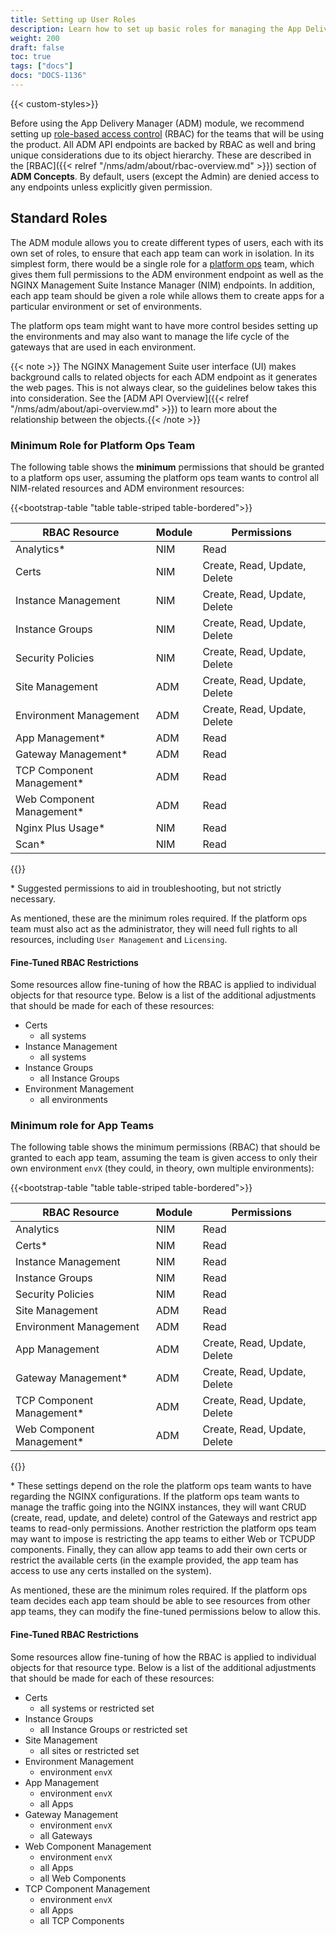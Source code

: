 ```yaml
---
title: Setting up User Roles
description: Learn how to set up basic roles for managing the App Delivery Manager module.
weight: 200
draft: false
toc: true
tags: ["docs"]
docs: "DOCS-1136"
---
```


{{< custom-styles>}}

Before using the App Delivery Manager (ADM) module, we recommend setting up [role-based access control](https://docs.nginx.com/nginx-management-suite/admin-guides/access-control/set-up-rbac) (RBAC) for the teams that will be using the product. All ADM API endpoints are backed by RBAC as well and bring unique considerations due to its object hierarchy. These are described in the [RBAC]({{< relref "/nms/adm/about/rbac-overview.md" >}}) section of **ADM Concepts**. By default, users (except the Admin) are denied access to any endpoints unless explicitly given permission.

## Standard Roles

The ADM module allows you to create different types of users, each with its own set of roles, to ensure that each app team can work in isolation. In its simplest form, there would be a single role for a [platform ops](https://www.nginx.com/resources/glossary/what-is-platform-ops/) team, which gives them full permissions to the ADM environment endpoint as well as the NGINX Management Suite Instance Manager (NIM) endpoints. In addition, each app team should be given a role while allows them to create apps for a particular environment or set of environments.

The platform ops team might want to have more control besides setting up the environments and may also want to manage the life cycle of the gateways that are used in each environment.

{{< note >}}
The NGINX Management Suite user interface (UI) makes background calls to related objects for each ADM endpoint as it generates the web pages. This is not always clear, so the guidelines below takes this into consideration. See the [ADM API Overview]({{< relref "/nms/adm/about/api-overview.md" >}}) to learn more about the relationship between the objects.{{< /note >}}

### Minimum Role for Platform Ops Team

The following table shows the **minimum** permissions that should be granted to a platform ops user, assuming the platform ops team wants to control all NIM-related resources and ADM environment resources:

{{<bootstrap-table "table table-striped table-bordered">}}


| RBAC Resource             | Module | Permissions                  |
| ------------------------- | ------ | ---------------------------- |
| Analytics*                | NIM    | Read                         |
| Certs                     | NIM    | Create, Read, Update, Delete |
| Instance Management       | NIM    | Create, Read, Update, Delete |
| Instance Groups           | NIM    | Create, Read, Update, Delete |
| Security Policies         | NIM    | Create, Read, Update, Delete |
| Site Management           | ADM    | Create, Read, Update, Delete |
| Environment Management    | ADM    | Create, Read, Update, Delete |
| App Management*           | ADM    | Read                         |
| Gateway Management*       | ADM    | Read                         |
| TCP Component Management* | ADM    | Read                         |
| Web Component Management* | ADM    | Read                         |
| Nginx Plus Usage*         | NIM    | Read                         |
| Scan*                     | NIM    | Read                         |
{{</bootstrap-table>}}

\* Suggested permissions to aid in troubleshooting, but not strictly necessary.

As mentioned, these are the minimum roles required. If the platform ops team must also act as the administrator, they will need full rights to all resources, including `User Management` and `Licensing`.

#### Fine-Tuned RBAC Restrictions

Some resources allow fine-tuning of how the RBAC is applied to individual objects for that resource type. Below is a list of the additional adjustments that should be made for each of these resources:

* Certs
  * all systems
* Instance Management
  * all systems
* Instance Groups
  * all Instance Groups
* Environment Management
  * all environments

### Minimum role for App Teams

The following table shows the minimum permissions (RBAC) that should be granted to each app team, assuming the team is given access to only their own environment `envX` (they could, in theory, own multiple environments):

{{<bootstrap-table "table table-striped table-bordered">}}


| RBAC Resource             | Module | Permissions                  |
| --------------------------- | -------- | ------------------------------ |
| Analytics                 | NIM    | Read                         |
| Certs*                    | NIM    | Read                         |
| Instance Management       | NIM    | Read                         |
| Instance Groups           | NIM    | Read                         |
| Security Policies         | NIM    | Read                         |
| Site Management           | ADM    | Read                         |
| Environment Management    | ADM    | Read                         |
| App Management            | ADM    | Create, Read, Update, Delete |
| Gateway Management*       | ADM    | Create, Read, Update, Delete |
| TCP Component Management* | ADM    | Create, Read, Update, Delete |
| Web Component Management* | ADM    | Create, Read, Update, Delete |

{{</bootstrap-table>}}

\* These settings depend on the role the platform ops team wants to have regarding the NGINX configurations. If the platform ops team wants to manage the traffic going into the NGINX instances, they will want CRUD (create, read, update, and delete) control of the Gateways and restrict app teams to read-only permissions. Another restriction the platform ops team may want to impose is restricting the app teams to either Web or TCPUDP components. Finally, they can allow app teams to add their own certs or restrict the available certs (in the example provided, the app team has access to use any certs installed on the system).

As mentioned, these are the minimum roles required. If the platform ops team decides each app team should be able to see resources from other app teams, they can modify the fine-tuned permissions below to allow this.

#### Fine-Tuned RBAC Restrictions

Some resources allow fine-tuning of how the RBAC is applied to individual objects for that resource type. Below is a list of the additional adjustments that should be made for each of these resources:

* Certs
  * all systems or restricted set
* Instance Groups
  * all Instance Groups or restricted set
* Site Management
  * all sites or restricted set
* Environment Management
  * environment `envX`
* App Management
  * environment `envX`
  * all Apps
* Gateway Management
  * environment `envX`
  * all Gateways
* Web Component Management
  * environment `envX`
  * all Apps
  * all Web Components
* TCP Component Management
  * environment `envX`
  * all Apps
  * all TCP Components
